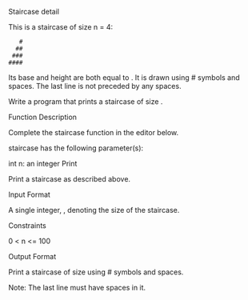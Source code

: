 Staircase detail

This is a staircase of size n = 4:

````
   #
  ##
 ###
####
````
Its base and height are both equal to . It is drawn using # symbols and spaces. The last line is not preceded by any spaces.

Write a program that prints a staircase of size .

Function Description

Complete the staircase function in the editor below.

staircase has the following parameter(s):

int n: an integer
Print

Print a staircase as described above.

Input Format

A single integer, , denoting the size of the staircase.

Constraints

0 < n <= 100

Output Format

Print a staircase of size  using # symbols and spaces.

Note: The last line must have  spaces in it.
